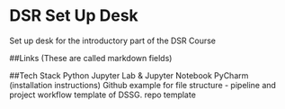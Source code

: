 # DSR Set Up Desk
Set up desk for the introductory part of the DSR Course

##Links (These are called markdown fields)

##Tech Stack
Python
Jupyter Lab & Jupyter Notebook
PyCharm (installation instructions)
Github
example for file structure - pipeline and project workflow template of DSSG.
repo template
